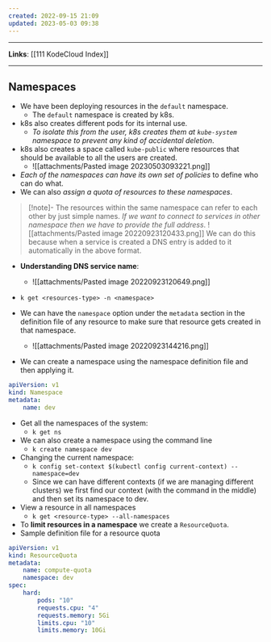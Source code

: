 ```yaml
---
created: 2022-09-15 21:09
updated: 2023-05-03 09:38
---
```

---
**Links**: [[111 KodeCloud Index]]

---
## Namespaces
- We have been deploying resources in the `default` namespace. 
	- The `default` namespace is created by k8s. 
- k8s also creates different pods for its internal use.
	- *To isolate this from the user, k8s creates them at `kube-system` namespace to prevent any kind of accidental deletion*.
- k8s also creates a space called `kube-public` where resources that should be available to all the users are created.
	- ![[attachments/Pasted image 20230503093221.png]]
- *Each of the namespaces can have its own set of policies* to define who can do what.
- We can also *assign a quota of resources to these namespaces*.

> [!note]- The resources within the same namespace can refer to each other by just simple names.
> *If we want to connect to services in other namespace then we have to provide the full address*.
> ![[attachments/Pasted image 20220923120433.png]]
> We can do this because when a service is created a DNS entry is added to it automatically in the above format.

- **Understanding DNS service name**:
	- ![[attachments/Pasted image 20220923120649.png]]

- `k get <resources-type> -n <namespace>`
- We can have the `namespace` option under the `metadata` section in the definition file of any resource to make sure that resource gets created in that namespace.
	- ![[attachments/Pasted image 20220923144216.png]]

- We can create a namespace using the namespace definition file and then applying it.
```yaml
apiVersion: v1
kind: Namespace
metadata:
	name: dev
```

- Get all the namespaces of the system:
	- `k get ns`
- We can also create a namespace using the command line
	- `k create namespace dev`
- Changing the current namespace:
	- `k config set-context $(kubectl config current-context) --namespace=dev`
	- Since we can have different contexts (if we are managing different clusters) we first find our context (with the command in the middle) and then set its namespace to dev.
- View a resource in all namespaces
	- `k get <resource-type> --all-namespaces`
- To **limit resources in a namespace** we create a `ResourceQuota`.
- Sample definition file for a resource quota
```yaml
apiVersion: v1
kind: ResourceQuota
metadata:
	name: compute-quota
	namespace: dev
spec:
	hard:
		pods: "10"
		requests.cpu: "4"
		requests.memory: 5Gi
		limits.cpu: "10"
		limits.memory: 10Gi
```